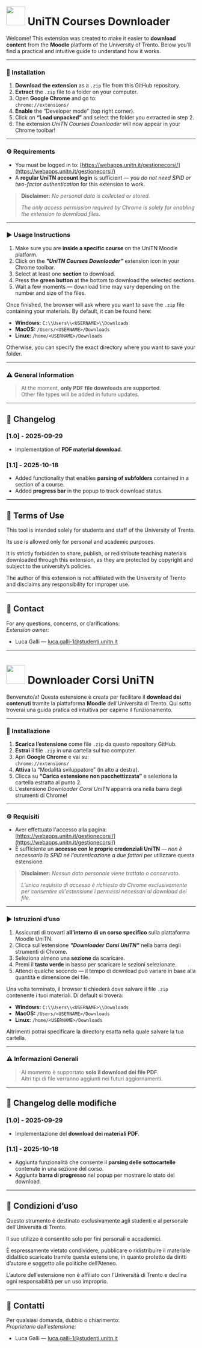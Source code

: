 # <img src="https://upload.wikimedia.org/wikipedia/en/a/ae/Flag_of_the_United_Kingdom.svg" width="50"/> UniTN Courses Downloader 

Welcome! This extension was created to make it easier to **download content** from the **Moodle** platform of the University of Trento. Below you’ll find a practical and intuitive guide to understand how it works.

---

### 🧩 Installation

1. **Download the extension** as a `.zip` file from this GitHub repository.  
2. **Extract** the `.zip` file to a folder on your computer.  
3. Open **Google Chrome** and go to:  
   `chrome://extensions/`  
4. **Enable** the “Developer mode” (top right corner).  
5. Click on **“Load unpacked”** and select the folder you extracted in step 2.  
6. The extension *UniTN Courses Downloader* will now appear in your Chrome toolbar!

---

### ⚙️ Requirements

- You must be logged in to: [https://webapps.unitn.it/gestionecorsi/](https://webapps.unitn.it/gestionecorsi/)
- A **regular UniTN account login** is sufficient — *you do not need SPID or two-factor authentication* for this extension to work.  

> **Disclaimer:** *No personal data is collected or stored.*  
>  
> *The only access permission required by Chrome is solely for enabling the extension to download files.*

---

### ▶️ Usage Instructions

1. Make sure you are **inside a specific course** on the UniTN Moodle platform.  
2. Click on the ***"UniTN Courses Downloader"*** extension icon in your Chrome toolbar.  
3. Select at least one **section** to download.  
4. Press the **green button** at the bottom to download the selected sections.  
5. Wait a few moments — download time may vary depending on the number and size of the files.  

Once finished, the browser will ask where you want to save the `.zip` file containing your materials. By default, it can be found here:

- **Windows:** `C:\\Users\\<USERNAME>\\Downloads`  
- **MacOS:** `/Users/<USERNAME>/Downloads`  
- **Linux:** `/home/<USERNAME>/Downloads`

Otherwise, you can specify the exact directory where you want to save your folder.

---

### ⚠️ General Information

> At the moment, **only PDF file downloads are supported**.  
> Other file types will be added in future updates.

---

## 📝 Changelog

### [1.0] - 2025-09-29
- Implementation of **PDF material download**.  

### [1.1] - 2025-10-18
- Added functionality that enables **parsing of subfolders** contained in a section of a course.  
- Added **progress bar** in the popup to track download status.

---

## 📜 Terms of Use

This tool is intended solely for students and staff of the University of Trento.

Its use is allowed only for personal and academic purposes.

It is strictly forbidden to share, publish, or redistribute teaching materials downloaded through this extension, as they are protected by copyright and subject to the university’s policies.

The author of this extension is not affiliated with the University of Trento and disclaims any responsibility for improper use.

---

## 📧 Contact

For any questions, concerns, or clarifications:  
*Extension owner:*

- Luca Galli — [luca.galli-1@studenti.unitn.it](mailto:luca.galli-1@studenti.unitn.it)

---

# <img src="https://upload.wikimedia.org/wikipedia/en/0/03/Flag_of_Italy.svg" width="50"/> Downloader Corsi UniTN 

Benvenuto/a! Questa estensione è creata per facilitare il **download dei contenuti** tramite la piattaforma **Moodle** dell'Università di Trento. Qui sotto troverai una guida pratica ed intuitiva per capirne il funzionamento.

---

### 🧩 Installazione

1. **Scarica l’estensione** come file `.zip` da questo repository GitHub.  
2. **Estrai** il file `.zip` in una cartella sul tuo computer.  
3. Apri **Google Chrome** e vai su:  
   `chrome://extensions/`  
4. **Attiva** la “Modalità sviluppatore” (in alto a destra).  
5. Clicca su **“Carica estensione non pacchettizzata”** e seleziona la cartella estratta al punto 2.  
6. L’estensione *Downloader Corsi UniTN* apparirà ora nella barra degli strumenti di Chrome!

---

### ⚙️ Requisiti

- Aver effettuato l'accesso alla pagina: [https://webapps.unitn.it/gestionecorsi/](https://webapps.unitn.it/gestionecorsi/)  
- È sufficiente un **accesso con le proprie credenziali UniTN** — *non è necessario lo SPID né l’autenticazione a due fattori* per utilizzare questa estensione.  

> **Disclaimer:** *Nessun dato personale viene trattato o conservato.*  
>  
> *L’unico requisito di accesso è richiesto da Chrome esclusivamente per consentire all'estensione i permessi necessari al download dei file.*

---

### ▶️ Istruzioni d’uso

1. Assicurati di trovarti **all’interno di un corso specifico** sulla piattaforma Moodle UniTN.  
2. Clicca sull’estensione ***"Downloader Corsi UniTN"*** nella barra degli strumenti di Chrome.  
3. Seleziona almeno una **sezione** da scaricare.  
4. Premi il **tasto verde** in basso per scaricare le sezioni selezionate.  
5. Attendi qualche secondo — il tempo di download può variare in base alla quantità e dimensione dei file.  

Una volta terminato, il browser ti chiederà dove salvare il file `.zip` contenente i tuoi materiali. Di default si troverà:

- **Windows:** `C:\\Users\\<USERNAME>\\Downloads`  
- **MacOS:** `/Users/<USERNAME>/Downloads`  
- **Linux:** `/home/<USERNAME>/Downloads`

Altrimenti potrai specificare la directory esatta nella quale salvare la tua cartella.

---

### ⚠️ Informazioni Generali

> Al momento è supportato **solo il download dei file PDF**.  
> Altri tipi di file verranno aggiunti nei futuri aggiornamenti.

---

## 📝 Changelog delle modifiche

### [1.0] - 2025-09-29
- Implementazione del **download dei materiali PDF**.  

### [1.1] - 2025-10-18
- Aggiunta funzionalità che consente il **parsing delle sottocartelle** contenute in una sezione del corso.  
- Aggiunta **barra di progresso** nel popup per mostrare lo stato del download.

---

## 📜 Condizioni d’uso

Questo strumento è destinato esclusivamente agli studenti e al personale dell’Università di Trento.

Il suo utilizzo è consentito solo per fini personali e accademici.

È espressamente vietato condividere, pubblicare o ridistribuire il materiale didattico scaricato tramite questa estensione, in quanto protetto da diritti d’autore e soggetto alle politiche dell’Ateneo.

L’autore dell’estensione non è affiliato con l’Università di Trento e declina ogni responsabilità per un uso improprio.

---

## 📧 Contatti

Per qualsiasi domanda, dubbio o chiarimento:  
*Proprietario dell'estensione:*

- Luca Galli — [luca.galli-1@studenti.unitn.it](mailto:luca.galli-1@studenti.unitn.it)
